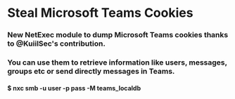 # Steal Microsoft Teams Cookies

### New NetExec module to dump Microsoft Teams cookies thanks to @KuiilSec's contribution. 

### You can use them to retrieve information like users, messages, groups etc or send directly messages in Teams.

#### $ nxc smb <ip> -u user -p pass -M teams_localdb
